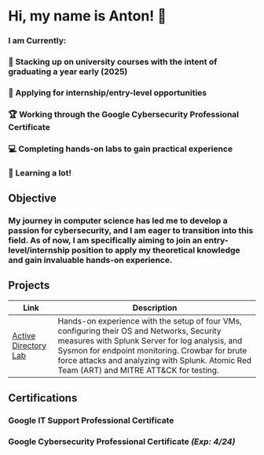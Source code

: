 # Hi, my name is Anton! 👋
### I am Currently:
### 📅 Stacking up on university courses with the intent of graduating a year early (2025)
### 💼 Applying for internship/entry-level opportunities
### 🏆 Working through the Google Cybersecurity Professional Certificate
### 💻 Completing hands-on labs to gain practical experience
### 🧠 Learning a lot!

## Objective

### My journey in computer science has led me to develop a passion for cybersecurity, and I am eager to transition into this field. As of now, I am specifically aiming to join an entry-level/internship position to apply my theoretical knowledge and gain invaluable hands-on experience. 

## Projects
| Link | Description |
|---------|------|
| <a href="https://github.com/avulman/active-directory-project">Active Directory <br>Lab| Hands-on experience with the setup of four VMs, configuring their OS and Networks, Security measures with Splunk Server for log analysis, and Sysmon for endpoint monitoring. Crowbar for brute force attacks and analyzing with Splunk. Atomic Red Team (ART) and MITRE ATT&CK for testing.

## Certifications
### Google IT Support Professional Certificate
### Google Cybersecurity Professional Certificate *(Exp: 4/24)*
